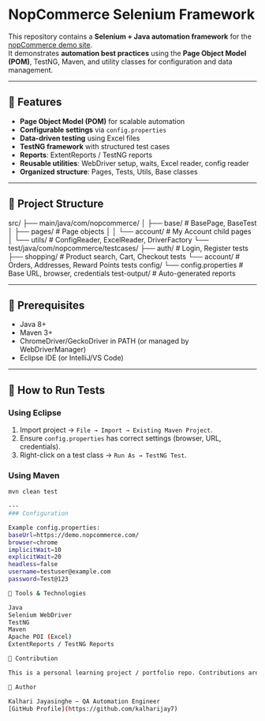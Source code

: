 # NopCommerce Selenium Framework

This repository contains a **Selenium + Java automation framework** for the [nopCommerce demo site](https://demo.nopcommerce.com/).  
It demonstrates **automation best practices** using the **Page Object Model (POM)**, TestNG, Maven, and utility classes for configuration and data management.

---

## 🔹 Features
- **Page Object Model (POM)** for scalable automation  
- **Configurable settings** via `config.properties`  
- **Data-driven testing** using Excel files  
- **TestNG framework** with structured test cases  
- **Reports**: ExtentReports / TestNG reports  
- **Reusable utilities**: WebDriver setup, waits, Excel reader, config reader  
- **Organized structure**: Pages, Tests, Utils, Base classes  

---

## 🔹 Project Structure

src/
├── main/java/com/nopcommerce/
│ ├── base/ # BasePage, BaseTest
│ ├── pages/ # Page objects
│ │ └── account/ # My Account child pages
│ └── utils/ # ConfigReader, ExcelReader, DriverFactory
└── test/java/com/nopcommerce/testcases/
├── auth/ # Login, Register tests
├── shopping/ # Product search, Cart, Checkout tests
└── account/ # Orders, Addresses, Reward Points tests
config/
└── config.properties # Base URL, browser, credentials
test-output/ # Auto-generated reports


---

## 🔹 Prerequisites
- Java 8+  
- Maven 3+  
- ChromeDriver/GeckoDriver in PATH (or managed by WebDriverManager)  
- Eclipse IDE (or IntelliJ/VS Code)  

---

## 🔹 How to Run Tests

### Using Eclipse
1. Import project → `File → Import → Existing Maven Project`.  
2. Ensure `config.properties` has correct settings (browser, URL, credentials).  
3. Right-click on a test class → `Run As → TestNG Test`.  

### Using Maven
```bash
mvn clean test

---
### Configuration

Example config.properties:
baseUrl=https://demo.nopcommerce.com/
browser=chrome
implicitWait=10
explicitWait=20
headless=false
username=testuser@example.com
password=Test@123

🔹 Tools & Technologies

Java
Selenium WebDriver
TestNG
Maven
Apache POI (Excel)
ExtentReports / TestNG Reports

🔹 Contribution

This is a personal learning project / portfolio repo. Contributions are welcome for improvements, but please fork and test before submitting pull requests.

🔹 Author

Kalhari Jayasinghe – QA Automation Engineer
[GitHub Profile](https://github.com/kalharijay7)
